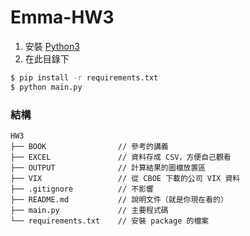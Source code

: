 # Emma-HW3

1. 安裝 [Python3](https://www.python.org/downloads/)
2. 在此目錄下

```sh
$ pip install -r requirements.txt
$ python main.py
```

### 結構

```
HW3
├── BOOK                // 參考的講義
├── EXCEL               // 資料存成 CSV，方便自己觀看
├── OUTPUT              // 計算結果的圖檔放置區
├── VIX                 // 從 CBOE 下載的公司 VIX 資料
├── .gitignore          // 不影響
├── README.md           // 說明文件（就是你現在看的）
├── main.py             // 主要程式碼
└── requirements.txt    // 安裝 package 的檔案
```
